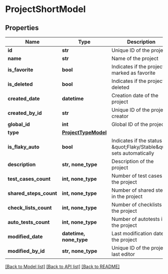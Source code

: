 # ProjectShortModel


## Properties
Name | Type | Description | Notes
------------ | ------------- | ------------- | -------------
**id** | **str** | Unique ID of the project | 
**name** | **str** | Name of the project | 
**is_favorite** | **bool** | Indicates if the project is marked as favorite | 
**is_deleted** | **bool** | Indicates if the project is deleted | 
**created_date** | **datetime** | Creation date of the project | 
**created_by_id** | **str** | Unique ID of the project creator | 
**global_id** | **int** | Global ID of the project | 
**type** | [**ProjectTypeModel**](ProjectTypeModel.md) |  | 
**is_flaky_auto** | **bool** | Indicates if the status \&quot;Flaky/Stable\&quot; sets automatically | 
**description** | **str, none_type** | Description of the project | [optional] 
**test_cases_count** | **int, none_type** | Number of test cases in the project | [optional] 
**shared_steps_count** | **int, none_type** | Number of shared steps in the project | [optional] 
**check_lists_count** | **int, none_type** | Number of checklists in the project | [optional] 
**auto_tests_count** | **int, none_type** | Number of autotests in the project | [optional] 
**modified_date** | **datetime, none_type** | Last modification date of the project | [optional] 
**modified_by_id** | **str, none_type** | Unique ID of the project last editor | [optional] 

[[Back to Model list]](../README.md#documentation-for-models) [[Back to API list]](../README.md#documentation-for-api-endpoints) [[Back to README]](../README.md)


